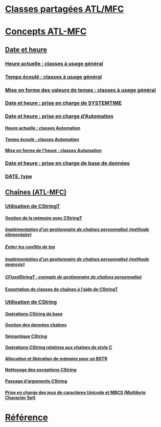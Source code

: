 # [Classes partagées ATL/MFC](atl-mfc-shared-classes.md)
# [Concepts ATL-MFC](atl-mfc-concepts.md)
## [Date et heure](date-and-time.md)
### [Heure actuelle : classes à usage général](current-time-general-purpose-classes.md)
### [Temps écoulé : classes à usage général](elapsed-time-general-purpose-classes.md)
### [Mise en forme des valeurs de temps : classes à usage général](formatting-time-values-general-purpose-classes.md)
### [Date et heure : prise en charge de SYSTEMTIME](date-and-time-systemtime-support.md)
### [Date et heure : prise en charge d’Automation](date-and-time-automation-support.md)
#### [Heure actuelle : classes Automation](current-time-automation-classes.md)
#### [Temps écoulé : classes Automation](elapsed-time-automation-classes.md)
#### [Mise en forme de l’heure : classes Automation](formatting-time-automation-classes.md)
### [Date et heure : prise en charge de base de données](date-and-time-database-support.md)
### [DATE, type](date-type.md)
## [Chaînes (ATL-MFC)](strings-atl-mfc.md)
### [Utilisation de CStringT](using-cstringt.md)
#### [Gestion de la mémoire avec CStringT](memory-management-with-cstringt.md)
##### [Implémentation d’un gestionnaire de chaînes personnalisé (méthode élémentaire)](implementation-of-a-custom-string-manager-basic-method.md)
##### [Éviter les conflits de tas](avoidance-of-heap-contention.md)
##### [Implémentation d’un gestionnaire de chaînes personnalisé (méthode avancée)](implementation-of-a-custom-string-manager-advanced-method.md)
##### [CFixedStringT : exemple de gestionnaire de chaînes personnalisé](cfixedstringt-example-of-a-custom-string-manager.md)
#### [Exportation de classes de chaînes à l’aide de CStringT](exporting-string-classes-using-cstringt.md)
### [Utilisation de CString](using-cstring.md)
#### [Opérations CString de base](basic-cstring-operations.md)
#### [Gestion des données chaînes](string-data-management.md)
#### [Sémantique CString](cstring-semantics.md)
#### [Opérations CString relatives aux chaînes de style C](cstring-operations-relating-to-c-style-strings.md)
#### [Allocation et libération de mémoire pour un BSTR](allocating-and-releasing-memory-for-a-bstr.md)
#### [Nettoyage des exceptions CString](cstring-exception-cleanup.md)
#### [Passage d’arguments CString](cstring-argument-passing.md)
#### [Prise en charge des jeux de caractères Unicode et MBCS (Multibyte Character Set)](unicode-and-multibyte-character-set-mbcs-support.md)
# [Référence](reference/toc.md)
